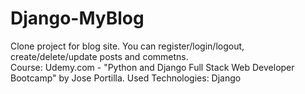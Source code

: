 # Django-MyBlog

Clone project for blog site. You can register/login/logout, create/delete/update posts and commetns.  
Course: Udemy.com - "Python and Django Full Stack Web Developer Bootcamp" by Jose Portilla.
Used Technologies: Django
